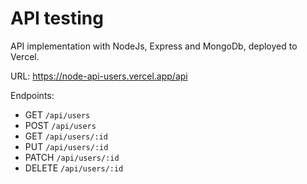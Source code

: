 API testing
=================


API implementation with NodeJs, Express and MongoDb, deployed to Vercel.

URL: https://node-api-users.vercel.app/api

Endpoints:

* GET `/api/users`
* POST `/api/users`
* GET `/api/users/:id`
* PUT `/api/users/:id`
* PATCH `/api/users/:id`
* DELETE `/api/users/:id`